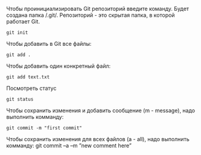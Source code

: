 Чтобы проинициализировать Git репозиторий введите команду. Будет создана папка /.git/. Репозиторий - это скрытая папка, в которой работает Git. 
```
git init
```
Чтобы добавить в Git все файлы:
```
git add .
```
Чтобы добавить один конкретный файл:
```
git add text.txt
```
Посмотреть статус
```
git status
```
Чтобы сохранить изменения и добавить сообщение (m - message), надо выполнить комманду:
```
git commit -m "first commit"
```
Чтобы сохранить изменения для всех файлов (a - all), надо выполнить комманду:
git commit –a –m ”new comment here”



